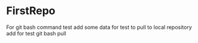 # FirstRepo
For git bash command test
add some data for test to pull to local repository
add for test git bash pull

